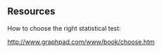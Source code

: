 Resources
---------

How to choose the right statistical test:

http://www.graphpad.com/www/book/choose.htm
